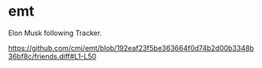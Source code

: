 # emt
Elon Musk following Tracker.

https://github.com/cmj/emt/blob/192eaf23f5be363664f0d74b2d00b3348b36bf8c/friends.diff#L1-L50
